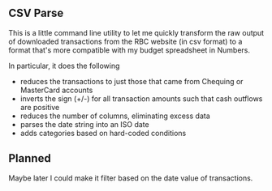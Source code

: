 CSV Parse
---------

This is a little command line utility to let me quickly transform the raw output of downloaded transactions from the RBC website (in csv format) to a format that's more compatible with my budget spreadsheet in Numbers.

In particular, it does the following

 - reduces the transactions to just those that came from Chequing or MasterCard accounts
 - inverts the sign (+/-) for all transaction amounts such that cash outflows are positive
 - reduces the number of columns, eliminating excess data
 - parses the date string into an ISO date
 - adds categories based on hard-coded conditions


Planned
-------

Maybe later I could make it filter based on the date value of transactions.